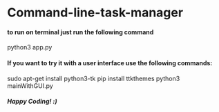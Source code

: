 # Command-line-task-manager



#### to run on terminal just run the following command
python3 app.py


#### If you want to try it with a user interface use the following commands:  
sudo apt-get
install python3-tk
pip install ttkthemes
python3 mainWithGUI.py

##### Happy Coding! :)
